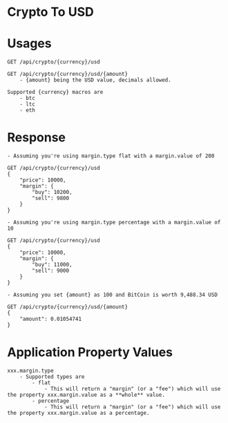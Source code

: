 # Crypto To USD

# Usages
    GET /api/crypto/{currency}/usd
    
    GET /api/crypto/{currency}/usd/{amount}
        - {amount} being the USD value, decimals allowed.
        
    Supported {currency} macros are
        - btc
        - ltc
        - eth

# Response
    - Assuming you're using margin.type flat with a margin.value of 200
    
    GET /api/crypto/{currency}/usd
    {
        "price": 10000,
        "margin": {
            "buy": 10200, 
            "sell": 9800 
        }
    }
    
    - Assuming you're using margin.type percentage with a margin.value of 10
    
    GET /api/crypto/{currency}/usd
    {
        "price": 10000,
        "margin": {
            "buy": 11000,
            "sell": 9000
        }    
    }
    
    - Assuming you set {amount} as 100 and BitCoin is worth 9,488.34 USD
    
    GET /api/crypto/{currency}/usd/{amount}
    {
        "amount": 0.01054741
    }
            
# Application Property Values
    xxx.margin.type
        - Supported types are
            - flat
                - This will return a "margin" (or a "fee") which will use the property xxx.margin.value as a **whole** value.
            - percentage
                - This will return a "margin" (or a "fee") which will use the property xxx.margin.value as a percentage.